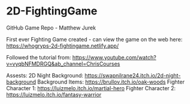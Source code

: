 # 2D-FightingGame
GitHub Game Repo - Matthew Jurek

First ever Fighting Game created - can view the game on the web here: https://whogryps-2d-fightingame.netlify.app/

Followed the tutorial from: https://www.youtube.com/watch?v=vyqbNFMDRGQ&ab_channel=ChrisCourses

Assests:
  2D Night Background: https://swapnilrane24.itch.io/2d-night-background
  Background Items: https://brullov.itch.io/oak-woods
  Fighter Character 1: https://luizmelo.itch.io/martial-hero
  Fighter Character 2: https://luizmelo.itch.io/fantasy-warrior
